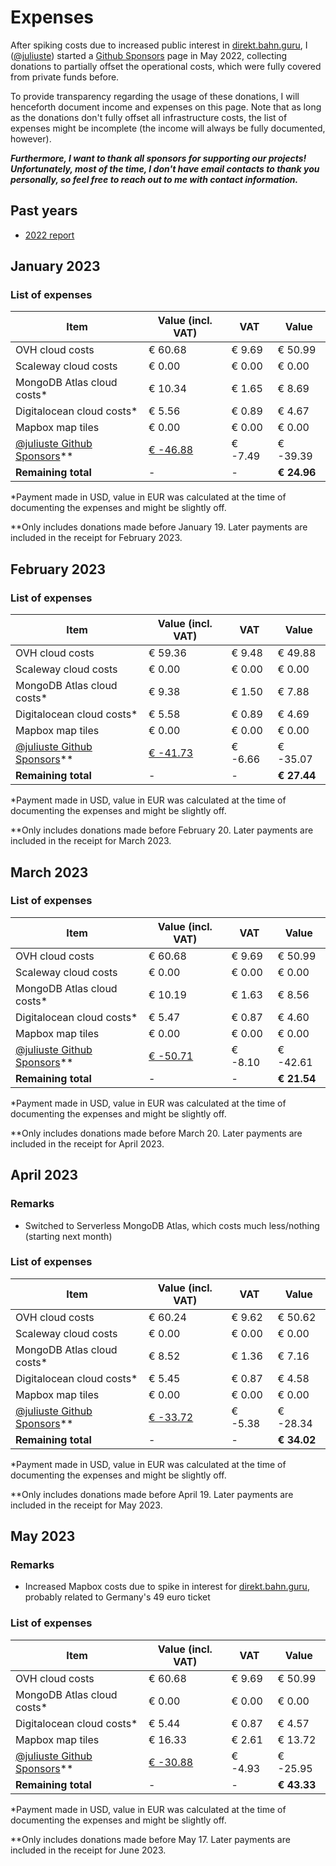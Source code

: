 # Expenses

After spiking costs due to increased public interest in [direkt.bahn.guru](https://github.com/juliuste/direkt.bahn.guru), I ([@juliuste](https://github.com/juliuste)) started a [Github Sponsors](https://github.com/sponsors/juliuste) page in May 2022, collecting donations to partially offset the operational costs, which were fully covered from private funds before.

To provide transparency regarding the usage of these donations, I will henceforth document income and expenses on this page. Note that as long as the donations don't fully offset all infrastructure costs, the list of expenses might be incomplete (the income will always be fully documented, however).

**_Furthermore, I want to thank all sponsors for supporting our projects! Unfortunately, most of the time, I don't have email contacts to thank you personally, so feel free to reach out to me with contact information._**

## Past years

- [2022 report](./2022.md)

## January 2023

### List of expenses

Item | Value (incl. VAT) | VAT | Value
---- | ----------------- | --- | -----
OVH cloud costs | € 60.68 | € 9.69 | € 50.99
Scaleway cloud costs | € 0.00 | € 0.00 | € 0.00
MongoDB Atlas cloud costs\* | € 10.34 | € 1.65 | € 8.69
Digitalocean cloud costs\* | € 5.56 | € 0.89 | € 4.67
Mapbox map tiles | € 0.00 | € 0.00 | € 0.00
[@juliuste Github Sponsors](https://github.com/sponsors/juliuste)\** | [€ -46.88](./sponsors-juliuste/january-2023.pdf) | € -7.49 | € -39.39
**Remaining total** | - | - | **€ 24.96**

\*Payment made in USD, value in EUR was calculated at the time of documenting the expenses and might be slightly off.

\*\*Only includes donations made before January 19. Later payments are included in the receipt for February 2023.

## February 2023

### List of expenses

Item | Value (incl. VAT) | VAT | Value
---- | ----------------- | --- | -----
OVH cloud costs | € 59.36 | € 9.48 | € 49.88
Scaleway cloud costs | € 0.00 | € 0.00 | € 0.00
MongoDB Atlas cloud costs\* | € 9.38 | € 1.50 | € 7.88
Digitalocean cloud costs\* | € 5.58 | € 0.89 | € 4.69
Mapbox map tiles | € 0.00 | € 0.00 | € 0.00
[@juliuste Github Sponsors](https://github.com/sponsors/juliuste)\** | [€ -41.73](./sponsors-juliuste/february-2023.pdf) | € -6.66 | € -35.07
**Remaining total** | - | - | **€ 27.44**

\*Payment made in USD, value in EUR was calculated at the time of documenting the expenses and might be slightly off.

\*\*Only includes donations made before February 20. Later payments are included in the receipt for March 2023.

## March 2023

### List of expenses

Item | Value (incl. VAT) | VAT | Value
---- | ----------------- | --- | -----
OVH cloud costs | € 60.68 | € 9.69 | € 50.99
Scaleway cloud costs | € 0.00 | € 0.00 | € 0.00
MongoDB Atlas cloud costs\* | € 10.19 | € 1.63 | € 8.56
Digitalocean cloud costs\* | € 5.47 | € 0.87 | € 4.60
Mapbox map tiles | € 0.00 | € 0.00 | € 0.00
[@juliuste Github Sponsors](https://github.com/sponsors/juliuste)\** | [€ -50.71](./sponsors-juliuste/march-2023.pdf) | € -8.10 | € -42.61
**Remaining total** | - | - | **€ 21.54**

\*Payment made in USD, value in EUR was calculated at the time of documenting the expenses and might be slightly off.

\*\*Only includes donations made before March 20. Later payments are included in the receipt for April 2023.

## April 2023

### Remarks

- Switched to Serverless MongoDB Atlas, which costs much less/nothing (starting next month)

### List of expenses

Item | Value (incl. VAT) | VAT | Value
---- | ----------------- | --- | -----
OVH cloud costs | € 60.24 | € 9.62 | € 50.62
Scaleway cloud costs | € 0.00 | € 0.00 | € 0.00
MongoDB Atlas cloud costs\* | € 8.52 | € 1.36 | € 7.16
Digitalocean cloud costs\* | € 5.45 | € 0.87 | € 4.58
Mapbox map tiles | € 0.00 | € 0.00 | € 0.00
[@juliuste Github Sponsors](https://github.com/sponsors/juliuste)\** | [€ -33.72](./sponsors-juliuste/april-2023.pdf) | € -5.38 | € -28.34
**Remaining total** | - | - | **€ 34.02**

\*Payment made in USD, value in EUR was calculated at the time of documenting the expenses and might be slightly off.

\*\*Only includes donations made before April 19. Later payments are included in the receipt for May 2023.

## May 2023

### Remarks

- Increased Mapbox costs due to spike in interest for [direkt.bahn.guru](https://direkt.bahn.guru), probably related to Germany's 49 euro ticket

### List of expenses

Item | Value (incl. VAT) | VAT | Value
---- | ----------------- | --- | -----
OVH cloud costs | € 60.68 | € 9.69 | € 50.99
MongoDB Atlas cloud costs\* | € 0.00 | € 0.00 | € 0.00
Digitalocean cloud costs\* | € 5.44 | € 0.87 | € 4.57
Mapbox map tiles | € 16.33 | € 2.61 | € 13.72
[@juliuste Github Sponsors](https://github.com/sponsors/juliuste)\** | [€ -30.88](./sponsors-juliuste/may-2023.pdf) | € -4.93 | € -25.95
**Remaining total** | - | - | **€ 43.33**

\*Payment made in USD, value in EUR was calculated at the time of documenting the expenses and might be slightly off.

\*\*Only includes donations made before May 17. Later payments are included in the receipt for June 2023.
